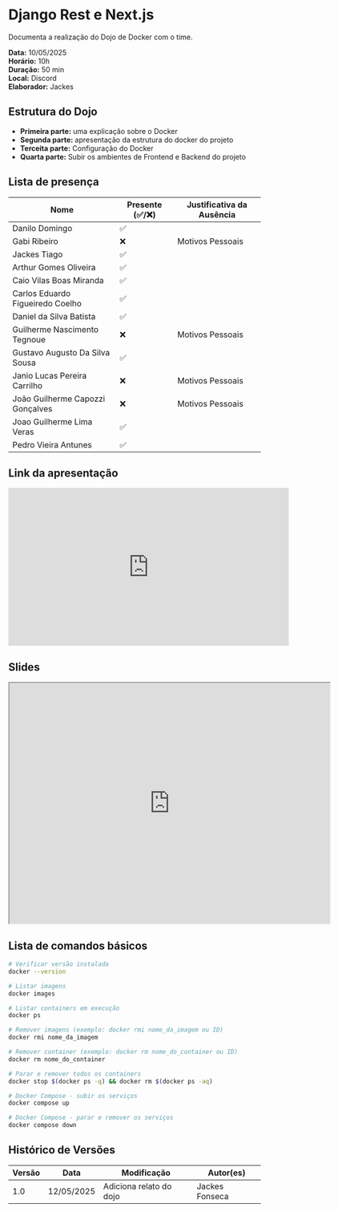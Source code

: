 # Django Rest e Next.js

Documenta a realização do Dojo de Docker com o time.

**Data:** 10/05/2025      
**Horário:** 10h        
**Duração:** 50 min  
**Local:** Discord  
**Elaborador:** Jackes

## Estrutura do Dojo

- **Primeira parte:** uma explicação sobre o Docker
- **Segunda parte:** apresentação da estrutura do docker do projeto
- **Terceita parte:** Configuração do Docker
- **Quarta parte:** Subir os ambientes de Frontend e Backend do projeto

## Lista de presença

| Nome                              | Presente (✅/❌) | Justificativa da Ausência               |
|-----------------------------------|-------------------|-----------------------------------------|
| Danilo Domingo                    |     ✅           |                                         |
| Gabi Ribeiro                      |    ❌           |    Motivos Pessoais                                     |
| Jackes Tiago                      |     ✅           |                                         |
| Arthur Gomes Oliveira             |     ✅           |                                         |
| Caio Vilas Boas Miranda           |     ✅           |                                         |
| Carlos Eduardo Figueiredo Coelho  |     ✅           |                      |
| Daniel da Silva Batista           |     ✅           |                                         |
| Guilherme Nascimento Tegnoue      |     ❌           |    Motivos Pessoais                                      |
| Gustavo Augusto Da Silva Sousa    |     ✅           |                                         |
| Janio Lucas Pereira Carrilho      |     ❌           |    Motivos Pessoais                                      |
| João Guilherme Capozzi Gonçalves  |     ❌           |    Motivos Pessoais                                      |
| Joao Guilherme Lima Veras         |     ✅           |                                         |
| Pedro Vieira Antunes              |     ✅           |                                         |

## Link da apresentação
<iframe width="560" height="315" src="https://www.youtube.com/watch?v=9Sq5OriiedI" frameborder="0" allowfullscreen></iframe>

## Slides
<iframe src="https://docs.google.com/presentation/d/1g3pQkr83pHEXh0ItWudiwtnU7QqTZvyHMiYdYUWc2Yo/edit?usp=sharing" width="640" height="480" allow="autoplay"></iframe>

## Lista de comandos básicos
```bash
# Verificar versão instalada
docker --version

# Listar imagens
docker images

# Listar containers em execução
docker ps

# Remover imagens (exemplo: docker rmi nome_da_imagem ou ID)
docker rmi nome_da_imagem

# Remover container (exemplo: docker rm nome_do_container ou ID)
docker rm nome_do_container

# Parar e remover todos os containers
docker stop $(docker ps -q) && docker rm $(docker ps -aq)

# Docker Compose - subir os serviços
docker compose up

# Docker Compose - parar e remover os serviços
docker compose down
```

## Histórico de Versões

| Versão | Data       | Modificação                | Autor(es)         |
|--------|------------|----------------------------|-------------------|
|   1.0  | 12/05/2025 | Adiciona relato do dojo   | Jackes Fonseca         | 
